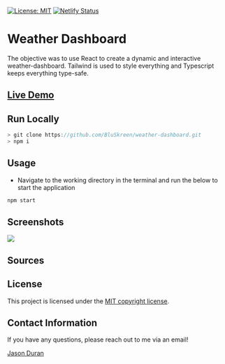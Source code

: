 
[![License: MIT](https://img.shields.io/badge/License-MIT-blue.svg)](https://opensource.org/licenses/MIT) [![Netlify Status](https://api.netlify.com/api/v1/badges/4ffda06a-d7d4-4852-8014-cb28ee52af85/deploy-status)](https://app.netlify.com/sites/blu-forecast/deploys)
# Weather Dashboard

The objective was to use React to create a dynamic and interactive weather-dashboard. Tailwind is used to style everything and Typescript keeps everything type-safe.

## [Live Demo](https://blu-forecast.netlify.app// "blu-weather")

## Run Locally

```javascript
> git clone https://github.com/BluSkreen/weather-dashboard.git
> npm i
```

## Usage
* Navigate to the working directory in the terminal and run the below to start the application
```javascript
npm start
```

## Screenshots
![](img/)

## Sources

## License

This project is licensed under the [MIT copyright license](./LICENSE "MIT copyright license").

## Contact Information

If you have any questions, please reach out to me via an email!

[Jason Duran](jasonduran303@gmail.com "Jason Duran")
